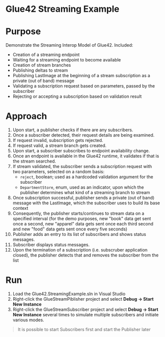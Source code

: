 Glue42 Streaming Example
==========

# Purpose
Demonstrate the Streaming Interop Model of Glue42. Included:
- Creation of a streaming endpoint
- Waiting for a streaming endpoint to become available
- Creation of stream branches
- Publishing deltas to stream
- Publishing LastImage at the beginning of a stream subscription as a private (out of band) message
- Validating a subscription request based on parameters, passed by the subscriber
- Rejecting or accepting a subscription based on validation result

# Approach
1) Upon start, a publisher checks if there are any subscribers.
2) Once a subscriber detected, their request details are being examined.
3) If request invalid, subscription gets rejected.
4) If request valid, a stream branch gets created.
5) Upon start, a subscriber subscribes to endpoint availability change.
6) Once an endpoint is available in the Glue42 runtime, it validates if that is the stream searched.
7) If stream validated, the subscriber sends a subscription request with two parameters, selected on a random basis:
	- `reject`, boolean; used as a hardcoded validation argument for the subscriber
	- `DepartmentStore`, enum, used as an indicator, upon which the publisher determines what kind of a
	streaming branch to stream
8) Once subscription successful, publisher sends a private (out of band) message with the LastImage, which
the subscriber uses to build its base context
9) Consequently, the publisher starts/continues to stream data on a specified interval (for the demo purposes,
new "book" data get sent once a second, new "apparel" data gets sent once each third second and new
"food" data gets sent once every five seconds)
10) Publisher adds an entry to its list of subscribers and shows status messages.
11) Subscriber displays status messages.
12) Upon the termination of a subscription (i.e. subscruber application closed), the publisher detects that and
removes the subscriber from the list

# Run
1) Load the Glue42.StreamingExample.sln in Visual Studio
2) Right-click the GlueStreamPiblisher project and select **Debug -> Start New Instance**
3) Right-click the GlueStreamSubscriber project and select **Debug -> Start New Instance** several times
to simulate multiple subscribers and initiate various modes.
	
> It is possible to start Subscribers first and start the Publisher later